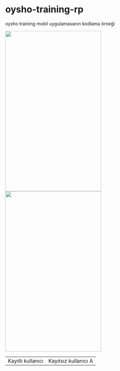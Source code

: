 # oysho-training-rp
oysho training mobil uygulamasanın kodlama örneği
<br/>
<table>
  <tr>
    <td>Kayıtlı kullanıcı</td>
     <td>Kayıtsız kullanıcı A</td>
  </tr>
  <tr>
    <img src = "https://user-images.githubusercontent.com/58309495/210572183-241fcbd6-ddfd-4327-affb-115eac44d6f3.png" width="300" height="500">
<img src = "https://user-images.githubusercontent.com/58309495/210572226-69a9e8d5-ae95-4761-884d-b005a339185e.png" width="300" height="500">
    </tr>
 </table>
